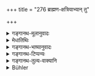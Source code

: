 +++
title = "276 ब्राह्मण-क्षत्रियाभ्यान् तु"

+++

<details><summary>गङ्गानथ-मूलानुवादः</summary>

The discerning king shall inflict this punishment upon the Brāhmaṇa and the Kṣatriya: the brāhmaṇa shall be fined the lowest amercement and the kṣatriya the middlemost—(276)
</details>

<details><summary>मेधातिथिः</summary>

**ब्राह्मणक्षत्रियाभ्यां** परस्पराक्रोशे कृते तयोर् अयं **दण्ड** इत्य् एवम् अध्याहारेण योजना । तादर्थ्ये चतुर्थी वा । तद्विनयाय दण्डः कर्तव्यः । पातकस्याक्रोशे कृते ऽयं दण्डो दुःखोत्पादनरूपे ॥ ८.२७६ ॥
</details>

<details><summary>गङ्गानथ-भाष्यानुवादः</summary>

The construction of this passage is elliptical:—‘In the case of mutual abuse between the Brāhmaṇa and the Kṣatriya, this shall be the punishment.’

Or, the Dative (in ‘*brāhmāṇakṣatriyābhyāṃ*’) may be taken as denoting
*purpose*; the sense being—‘for the purpose of keeping in check the
Brāhmaṇa and the Kṣatriya.’

The punishment here prescribed is to be inflicted when some grievous offence is attributed, and causes pain—(276)
</details>

<details><summary>गङ्गानथ-टिप्पन्यः</summary>

This verse is quoted in *Vivādaratnākara* (p. 255), which adds the
following explanations:—In a case where a Brāhmaṇa and a Kṣatriya have
insulted one another, the ‘first amercement’ on the latter.—According to
*Bālambhaṭṭī* (2.207) the rule refers to cases where the defamation is
in regard to a heinous offence;—It is quoted in *Vivādacintāmaṇi*
(Calcutta, p. 71), which says that this refers to cases of mutual
defamation between the Brāhmaṇa and the Kṣatriya, and adds that the same
law holds good as between the Vaiśya and the Śūdra also-;—and in
*Vīramitrodaya* (Vyavahāra, 150a).
</details>

<details><summary>गङ्गानथ-तुल्य-वाक्यानि</summary>

**(verses 8.276-278)  
**

[(See texts under
268-270.)]
</details>

<details><summary>Bühler</summary>

276	(For mutual abuse) by a Brahmana and a Kshatriya a fine must be imposed by a discerning (king), on the Brahmana the lowest amercement, but on the Kshatriya the middlemost.
</details>
